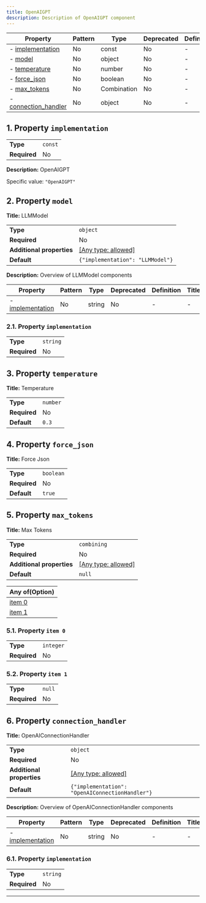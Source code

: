 ```yaml
---
title: OpenAIGPT
description: Description of OpenAIGPT component
---
```


| Property                                     | Pattern | Type        | Deprecated | Definition | Title/Description       |
| -------------------------------------------- | ------- | ----------- | ---------- | ---------- | ----------------------- |
| - [implementation](#implementation )         | No      | const       | No         | -          | OpenAIGPT               |
| - [model](#model )                           | No      | object      | No         | -          | LLMModel                |
| - [temperature](#temperature )               | No      | number      | No         | -          | Temperature             |
| - [force_json](#force_json )                 | No      | boolean     | No         | -          | Force Json              |
| - [max_tokens](#max_tokens )                 | No      | Combination | No         | -          | Max Tokens              |
| - [connection_handler](#connection_handler ) | No      | object      | No         | -          | OpenAIConnectionHandler |

## <a name="implementation"></a>1. Property `implementation`

|              |         |
| ------------ | ------- |
| **Type**     | `const` |
| **Required** | No      |

**Description:** OpenAIGPT

Specific value: `"OpenAIGPT"`

## <a name="model"></a>2. Property `model`

**Title:** LLMModel

|                           |                                                                           |
| ------------------------- | ------------------------------------------------------------------------- |
| **Type**                  | `object`                                                                  |
| **Required**              | No                                                                        |
| **Additional properties** | [[Any type: allowed]](# "Additional Properties of any type are allowed.") |
| **Default**               | `{"implementation": "LLMModel"}`                                          |

**Description:** Overview of LLMModel components

| Property                                   | Pattern | Type   | Deprecated | Definition | Title/Description |
| ------------------------------------------ | ------- | ------ | ---------- | ---------- | ----------------- |
| - [implementation](#model_implementation ) | No      | string | No         | -          | -                 |

### <a name="model_implementation"></a>2.1. Property `implementation`

|              |          |
| ------------ | -------- |
| **Type**     | `string` |
| **Required** | No       |

## <a name="temperature"></a>3. Property `temperature`

**Title:** Temperature

|              |          |
| ------------ | -------- |
| **Type**     | `number` |
| **Required** | No       |
| **Default**  | `0.3`    |

## <a name="force_json"></a>4. Property `force_json`

**Title:** Force Json

|              |           |
| ------------ | --------- |
| **Type**     | `boolean` |
| **Required** | No        |
| **Default**  | `true`    |

## <a name="max_tokens"></a>5. Property `max_tokens`

**Title:** Max Tokens

|                           |                                                                           |
| ------------------------- | ------------------------------------------------------------------------- |
| **Type**                  | `combining`                                                               |
| **Required**              | No                                                                        |
| **Additional properties** | [[Any type: allowed]](# "Additional Properties of any type are allowed.") |
| **Default**               | `null`                                                                    |

| Any of(Option)                 |
| ------------------------------ |
| [item 0](#max_tokens_anyOf_i0) |
| [item 1](#max_tokens_anyOf_i1) |

### <a name="max_tokens_anyOf_i0"></a>5.1. Property `item 0`

|              |           |
| ------------ | --------- |
| **Type**     | `integer` |
| **Required** | No        |

### <a name="max_tokens_anyOf_i1"></a>5.2. Property `item 1`

|              |        |
| ------------ | ------ |
| **Type**     | `null` |
| **Required** | No     |

## <a name="connection_handler"></a>6. Property `connection_handler`

**Title:** OpenAIConnectionHandler

|                           |                                                                           |
| ------------------------- | ------------------------------------------------------------------------- |
| **Type**                  | `object`                                                                  |
| **Required**              | No                                                                        |
| **Additional properties** | [[Any type: allowed]](# "Additional Properties of any type are allowed.") |
| **Default**               | `{"implementation": "OpenAIConnectionHandler"}`                           |

**Description:** Overview of OpenAIConnectionHandler components

| Property                                                | Pattern | Type   | Deprecated | Definition | Title/Description |
| ------------------------------------------------------- | ------- | ------ | ---------- | ---------- | ----------------- |
| - [implementation](#connection_handler_implementation ) | No      | string | No         | -          | -                 |

### <a name="connection_handler_implementation"></a>6.1. Property `implementation`

|              |          |
| ------------ | -------- |
| **Type**     | `string` |
| **Required** | No       |

----------------------------------------------------------------------------------------------------------------------------
